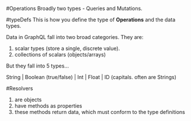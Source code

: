 #Operations
Broadly two types - Queries and Mutations.

#typeDefs
This is how you define the type of __Operations__ and the data types.

Data in GraphQL fall into two broad categories. They are: 
1) scalar types (store a single, discrete value). 
2) collections of scalars (objects/arrays)

But they fall into 5 types...

String | Boolean (true/false) | Int | Float | ID (capitals. often are Strings) 

#Resolvers
1) are objects
2) have methods as properties
3) these methods return data, which must conform to the type definitions